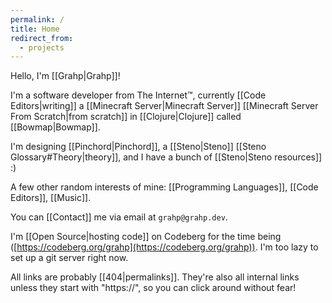 ```yaml
---
permalink: /
title: Home
redirect_from:
  - projects
---
```

Hello, I'm [[Grahp|Grahp]]!

I'm a software developer from The Internet™, currently [[Code Editors|writing]] a [[Minecraft Server|Minecraft Server]] [[Minecraft Server From Scratch|from scratch]] in [[Clojure|Clojure]] called [[Bowmap|Bowmap]].

I'm designing [[Pinchord|Pinchord]], a [[Steno|Steno]] [[Steno Glossary#Theory|theory]], and I have a bunch of [[Steno|Steno resources]] :)

A few other random interests of mine: [[Programming Languages]], [[Code Editors]], [[Music]].

You can [[Contact]] me via email at `grahp@grahp.dev`.

I'm [[Open Source|hosting code]] on Codeberg for the time being ([https://codeberg.org/grahp](https://codeberg.org/grahp)). I'm too lazy to set up a git server right now.

All links are probably [[404|permalinks]]. They're also all internal links unless they start with "https://", so you can click around without fear!
